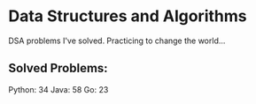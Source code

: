 # Data Structures and Algorithms
DSA problems I've solved. Practicing to change the world...

## Solved Problems:
Python: 34
Java: 58
Go: 23

